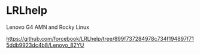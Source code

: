 # LRLhelp
Lenovo G4 AMN and Rocky Linux


https://github.com/forcebook/LRLhelp/tree/899f737284978c734f194897f715ddb9923dc4b8/Lenovo_82YU
